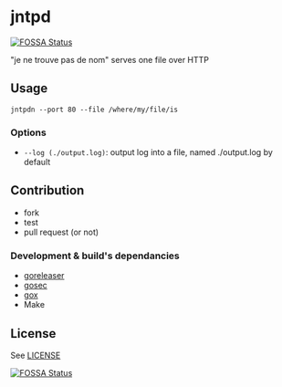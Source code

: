 # jntpd
[![FOSSA Status](https://app.fossa.io/api/projects/git%2Bgithub.com%2Fdeogracia%2Fjntpdn.svg?type=shield)](https://app.fossa.io/projects/git%2Bgithub.com%2Fdeogracia%2Fjntpdn?ref=badge_shield)

"je ne trouve pas de nom" serves one file over HTTP

## Usage

```
jntpdn --port 80 --file /where/my/file/is
```

### Options
* `--log (./output.log)`: output log into a file, named ./output.log  by default


## Contribution

* fork
* test
* pull request (or not)

### Development & build's dependancies

* [goreleaser](https://github.com/goreleaser/goreleaser)
* [gosec](https://github.com/securego/gosec)
* [gox](https://github.com/mitchellh/gox)
* Make


## License

See [LICENSE](./LICENSE)

[![FOSSA Status](https://app.fossa.io/api/projects/git%2Bgithub.com%2Fdeogracia%2Fjntpdn.svg?type=large)](https://app.fossa.io/projects/git%2Bgithub.com%2Fdeogracia%2Fjntpdn?ref=badge_large)
